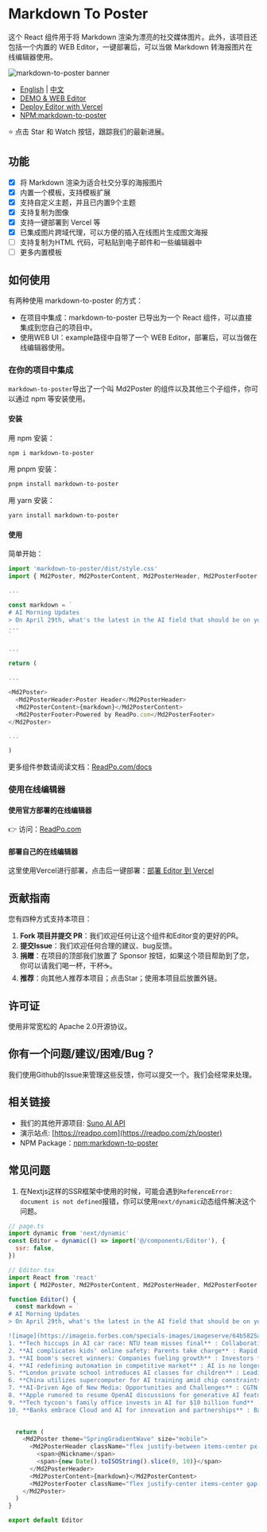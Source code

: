 # Markdown To Poster

这个 React 组件用于将 Markdown 渲染为漂亮的社交媒体图片。此外，该项目还包括一个内置的 WEB Editor，一键部署后，可以当做 Markdown 转海报图片在线编辑器使用。

![markdown-to-poster banner](https://github.com/gcui-art/markdown-to-poster/blob/main/public/banner.jpg)

- [English](./README.md) | [中文](./README_CN.md)
- [DEMO & WEB Editor](https://readpo.com/zh/poster)
- [Deploy Editor with Vercel](https://vercel.com/new/clone?repository-url=https://github.com/gcui-art/markdown-to-poster&root-directory=example&project-name=markdown-to-poster&repository-name=markdown-to-poster)
- [NPM:markdown-to-poster](https://www.npmjs.com/package/markdown-to-poster)

⭐ 点击 Star 和 Watch 按钮，跟踪我们的最新进展。

## 功能

- [x] 将 Markdown 渲染为适合社交分享的海报图片
- [x] 内置一个模板，支持模板扩展
- [x] 支持自定义主题，并且已内置9个主题
- [x] 支持复制为图像
- [x] 支持一键部署到 Vercel 等
- [x] 已集成图片跨域代理，可以方便的插入在线图片生成图文海报
- [ ] 支持复制为HTML 代码，可粘贴到电子邮件和一些编辑器中
- [ ] 更多内置模板

## 如何使用

有两种使用 markdown-to-poster 的方式：

- 在项目中集成：markdown-to-poster 已导出为一个 React 组件，可以直接集成到您自己的项目中。
- 使用WEB UI：example路径中自带了一个 WEB Editor，部署后，可以当做在线编辑器使用。

### 在你的项目中集成

`markdown-to-poster`导出了一个叫 Md2Poster 的组件以及其他三个子组件，你可以通过 npm 等安装使用。

#### 安装

用 npm 安装：

```bash
npm i markdown-to-poster
```

用 pnpm 安装：

```bash
pnpm install markdown-to-poster
```

用 yarn 安装：

```bash
yarn install markdown-to-poster
```

#### 使用

简单开始：

```javascript
import 'markdown-to-poster/dist/style.css'
import { Md2Poster, Md2PosterContent, Md2PosterHeader, Md2PosterFooter } from 'markdown-to-poster'

...

const markdown = `
# AI Morning Updates
> On April 29th, what's the latest in the AI field that should be on your radar?
...
`

...

return (

...

<Md2Poster>
  <Md2PosterHeader>Poster Header</Md2PosterHeader>
  <Md2PosterContent>{markdown}</Md2PosterContent>
  <Md2PosterFooter>Powered by ReadPo.com</Md2PosterFooter>
</Md2Poster>

...

)
```

更多组件参数请阅读文档：[ReadPo.com/docs](https://ReadPo.com)

### 使用在线编辑器

#### 使用官方部署的在线编辑器

👉 访问：[ReadPo.com](https://readpo.com/zh/poster)

#### 部署自己的在线编辑器

这里使用Vercel进行部署，点击后一键部署：[部署 Editor 到 Vercel](https://vercel.com/new/clone?repository-url=https://github.com/gcui-art/markdown-to-poster&root-directory=example&project-name=markdown-to-poster&repository-name=markdown-to-poster)

## 贡献指南

您有四种方式支持本项目：

1. **Fork 项目并提交 PR**：我们欢迎任何让这个组件和Editor变的更好的PR。
2. **提交Issue**：我们欢迎任何合理的建议、bug反馈。
3. **捐赠**：在项目的顶部我们放置了 Sponsor 按钮，如果这个项目帮助到了您，你可以请我们喝一杯，干杯☕。
4. **推荐**：向其他人推荐本项目；点击Star；使用本项目后放置外链。

## 许可证

使用非常宽松的 Apache 2.0开源协议。

## 你有一个问题/建议/困难/Bug？

我们使用Github的Issue来管理这些反馈，你可以提交一个。我们会经常来处理。

## 相关链接

- 我们的其他开源项目: [Suno AI API](https://github.com/gcui-art/suno-api)
- 演示站点: [https://readpo.com](https://readpo.com/zh/poster)
- NPM Package：[npm:markdown-to-poster](https://www.npmjs.com/package/markdown-to-poster)

## 常见问题

1. 在Nextjs这样的SSR框架中使用的时候，可能会遇到`ReferenceError: document is not defined`报错，你可以使用`next/dynamic`动态组件解决这个问题。

```javascript
// page.ts
import dynamic from 'next/dynamic'
const Editor = dynamic(() => import('@/components/Editor'), {
  ssr: false,
})
```

```javascript
// Editor.tsx
import React from 'react'
import { Md2Poster, Md2PosterContent, Md2PosterHeader, Md2PosterFooter } from 'markdown-to-poster'

function Editor() {
  const markdown = `
# AI Morning Updates
> On April 29th, what's the latest in the AI field that should be on your radar?

![image](https://imageio.forbes.com/specials-images/imageserve/64b5825a5b9b4d3225e9bd15/artificial-intelligence--ai/960x0.jpg?format=jpg&width=1440)
1. **Tech hiccups in AI car race: NTU team misses final** : Collaboration with UAE tech group faces technical challenges in international AI car race.
2. **AI complicates kids' online safety: Parents take charge** : Rapid AI evolution poses challenges, prompting parents to take active measures for children's safety.
3. **AI boom's secret winners: Companies fueling growth** : Investors find unique opportunities in stock market's AI boom, with certain companies driving progress.
4. **AI redefining automation in competitive market** : AI is no longer just a buzzword, as companies across industries deploy it for competitive edge.
5. **London private school introduces AI classes for children** : Leading school in London introduces AI lessons to help children adapt to evolving technology landscape.
6. **China utilizes supercomputer for AI training amid chip constraints** : Progress in leveraging supercomputers and domestic AI chips for training large language models in China.
7. **AI-Driven Age of New Media: Opportunities and Challenges** : CGTN panel discusses opportunities and challenges in the AI-driven age of new media.
8. **Apple rumored to resume OpenAI discussions for generative AI features** : Speculations suggest Apple may collaborate with OpenAI for generative AI features on upcoming iPhones.
9. **Tech tycoon's family office invests in AI for $10 billion fund** : Premji Invest to inject more funds into AI initiatives, supporting a $10 billion fund managed by Azim Premji.
10. **Banks embrace Cloud and AI for innovation and partnerships** : Banking industry shifts towards innovation, collaboration, and customer-centricity through adoption of Cloud and AI technologies.
  `

  return (
    <Md2Poster theme="SpringGradientWave" size="mobile">
      <Md2PosterHeader className="flex justify-between items-center px-4">
        <span>@Nickname</span>
        <span>{new Date().toISOString().slice(0, 10)}</span>
      </Md2PosterHeader>
      <Md2PosterContent>{markdown}</Md2PosterContent>
      <Md2PosterFooter className="flex justify-center items-center gap-1">any children</Md2PosterFooter>
    </Md2Poster>
  )
}

export default Editor
```
